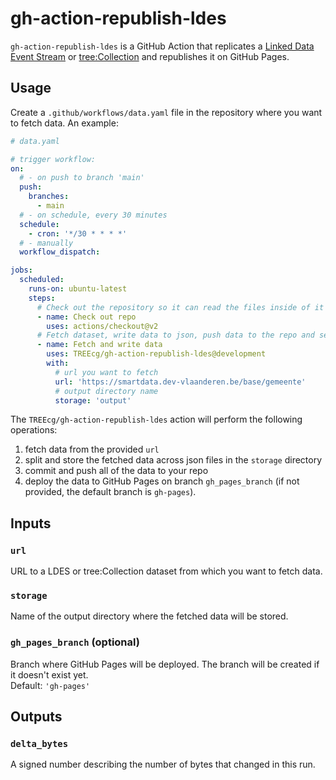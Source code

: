 # gh-action-republish-ldes

`gh-action-republish-ldes` is a GitHub Action that replicates a
[Linked Data Event Stream](https://w3id.org/ldes/specification)
or [tree:Collection](https://w3id.org/tree/specification) and republishes it on GitHub Pages.

## Usage

Create a `.github/workflows/data.yaml` file in the repository where you want to fetch data. An example:

```yaml
# data.yaml

# trigger workflow:
on:
  # - on push to branch 'main'
  push:
    branches:
      - main
  # - on schedule, every 30 minutes
  schedule:
    - cron: '*/30 * * * *'
  # - manually 
  workflow_dispatch:

jobs:
  scheduled:
    runs-on: ubuntu-latest
    steps:
      # Check out the repository so it can read the files inside of it and do other operations
      - name: Check out repo
        uses: actions/checkout@v2
      # Fetch dataset, write data to json, push data to the repo and setup GitHub Pages
      - name: Fetch and write data
        uses: TREEcg/gh-action-republish-ldes@development
        with:
          # url you want to fetch
          url: 'https://smartdata.dev-vlaanderen.be/base/gemeente'
          # output directory name 
          storage: 'output'
```

The `TREEcg/gh-action-republish-ldes` action will perform the following operations:
1. fetch data from the provided `url`
2. split and store the fetched data across json files in the `storage` directory
3. commit and push all of the data to your repo
4. deploy the data to GitHub Pages on branch `gh_pages_branch` (if not provided, the default branch is `gh-pages`).

## Inputs

### `url`

URL to a LDES or tree:Collection dataset from which you want to fetch data.

### `storage`

Name of the output directory where the fetched data will be stored.

### `gh_pages_branch` (optional)

Branch where GitHub Pages will be deployed. The branch will be created if it doesn't exist yet.\
Default: `'gh-pages'`

## Outputs

### `delta_bytes`

A signed number describing the number of bytes that changed in this run.
